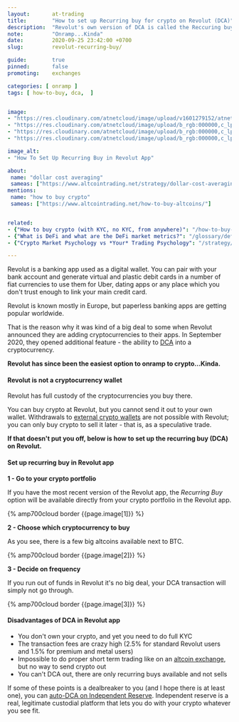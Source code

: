 ```yaml
---
layout:       at-trading
title:        "How to set up Recurring buy for crypto on Revolut (DCA)"
description:  "Revolut's own version of DCA is called the Reccuring buy, here's how to set it up."
note:         "Onramp...Kinda"
date:         2020-09-25 23:42:00 +0700
slug:         revolut-recurring-buy/

guide:        true
pinned:       false
promoting:    exchanges

categories: [ onramp ]
tags: [ how-to-buy, dca,  ]


image:
- "https://res.cloudinary.com/atnetcloud/image/upload/v1601279152/atnet/_how-to/revolut-howto-buy_tekpgd.jpg"
- "https://res.cloudinary.com/atnetcloud/image/upload/b_rgb:000000,c_lpad,h_360,w_700/v1601263813/atnet/_how-to/recurring-buy-revolut-1_f9gebs.jpg"
- "https://res.cloudinary.com/atnetcloud/image/upload/b_rgb:000000,c_lpad,h_360,w_700/v1601263813/atnet/_how-to/recurring-buy-revolut-2_evk8eq.jpg"
- "https://res.cloudinary.com/atnetcloud/image/upload/b_rgb:000000,c_lpad,h_360,w_700/v1601263813/atnet/_how-to/recurring-buy-revolut-3_xti9xx.jpg"

image_alt:
- "How To Set Up Recurring Buy in Revolut App"

about:
 name: "dollar cost averaging"
 sameas: ["https://www.altcointrading.net/strategy/dollar-cost-averaging/"]
mentions:
 name: "how to buy crypto"
 sameas: ["https://www.altcointrading.net/how-to-buy-altcoins/"]


related:
- {"How to buy crypto (with KYC, no KYC, from anywhere)": "/how-to-buy-altcoins/"}
- {"What is DeFi and what are the DeFi market metrics?": "/glossary/defi/"}
- {"Crypto Market Psychology vs *Your* Trading Psychology": "/strategy/crypto-market-psychology/"}

---
```


Revolut is a banking app used as a digital wallet. You can pair with your bank account and generate virtual and plastic debit cards in a number of fiat currencies to use them for Uber, dating apps or any place which you don't trust enough to link your main credit card.

Revolut is known mostly in Europe, but paperless banking apps are getting popular worldwide.

That is the reason why it was kind of a big deal to some when Revolut announced they are adding cryptocurrencies to their apps. In September 2020, they opened additional feature - the ability to [DCA](/glossary/dca/) into a cryptocurrency.

**Revolut has since been the easiest option to onramp to crypto...Kinda.**

#### Revolut is not a cryptocurrency wallet

Revolut has full custody of the cryptocurrencies you buy there.

You can buy crypto at Revolut, but you cannot send it out to your own wallet. Withdrawals to [external crypto wallets](/altcoin-wallets/) are not possible with Revolut; you can only buy crypto to sell it later - that is, as a speculative trade.  

**If that doesn't put you off, below is how to set up the recurring buy (DCA) on Revolut.**

#### Set up recurring buy in Revolut app

**1 - Go to your crypto portfolio**

If you have the most recent version of the Revolut app, the *Recurring Buy* option will be available directly from your crypto portfolio in the Revolut app.

{% amp700cloud border {{page.image[1]}} %}

**2 - Choose which cryptocurrency to buy**

As you see, there is a few big altcoins available next to BTC.

{% amp700cloud border {{page.image[2]}} %}


**3 - Decide on frequency**

If you run out of funds in Revolut it's no big deal, your DCA transaction will simply not go through.

{% amp700cloud border {{page.image[3]}} %}

#### Disadvantages of DCA in Revolut app

* You don't own your crypto, and yet you need to do full KYC
* The transaction fees are crazy high (2.5% for standard Revolut users and 1.5% for premium and metal users)
* Impossible to do proper short term trading like on an [altcoin exchange](/altcoin-exchanges/), but no way to send crypto out
* You can't DCA out, there are only recurring buys available and not sells

If some of these points is a dealbreaker to you (and I hope there is at least one), you can [auto-DCA on Independent Reserve](/coupon-independent-reserve/). Independent reserve is a real, legitimate custodial platform that lets you do with your crypto whatever you see fit.
